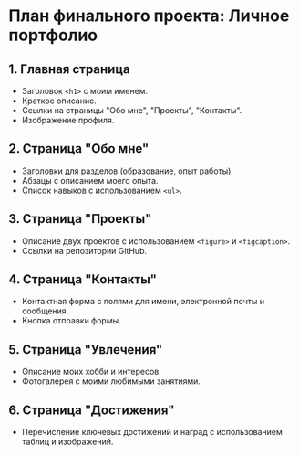 # План финального проекта: Личное портфолио

## 1. Главная страница
- Заголовок `<h1>` с моим именем.
- Краткое описание.
- Ссылки на страницы "Обо мне", "Проекты", "Контакты".
- Изображение профиля.

## 2. Страница "Обо мне"
- Заголовки для разделов (образование, опыт работы).
- Абзацы с описанием моего опыта.
- Список навыков с использованием `<ul>`.

## 3. Страница "Проекты"
- Описание двух проектов с использованием `<figure>` и `<figcaption>`.
- Ссылки на репозитории GitHub.

## 4. Страница "Контакты"
- Контактная форма с полями для имени, электронной почты и сообщения.
- Кнопка отправки формы.

## 5. Страница "Увлечения"
- Описание моих хобби и интересов.
- Фотогалерея с моими любимыми занятиями.

## 6. Страница "Достижения"
- Перечисление ключевых достижений и наград с использованием таблиц и изображений.